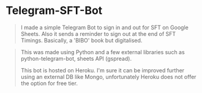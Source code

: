 # Telegram-SFT-Bot

</details>


> I made a simple Telegram Bot to sign in and out for SFT on Google Sheets. Also it sends a reminder to sign out at the end of SFT Timings. Basically, a 'BIBO' book but digitalised.

> This was made using Python and a few external libraries such as python-telegram-bot, sheets API (gspread).
> 
> This bot is hosted on Heroku. I'm sure it can be improved further using an external DB like Mongo, unfortunately Heroku does not offer the option for free tier.

> 

